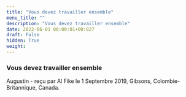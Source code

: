 ```yaml
---
title: "Vous devez travailler ensemble"
menu_title: ""
description: "Vous devez travailler ensemble"
date: 2022-06-01 06:00:01+00:827
draft: False
hidden: True
weight:
---
```

### Vous devez travailler ensemble

Augustin - reçu par Al Fike le 1 Septembre 2019, Gibsons, Colombie-Britannique, Canada.



